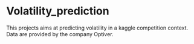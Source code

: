 # Volatility_prediction
This projects aims at predicting volatility in a kaggle competition context. Data are provided by the company Optiver.
